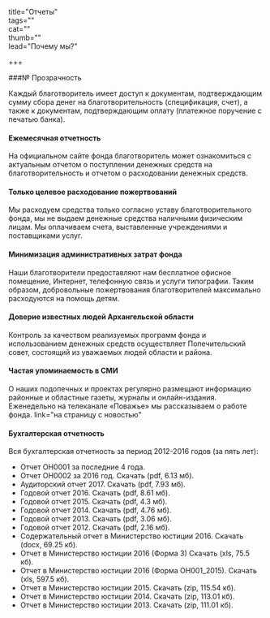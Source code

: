 title="Отчеты"  
tags=""  
cat=""  
thumb=""  
lead="Почему мы?"  

+++

###№ Прозрачность

Каждый благотворитель имеет доступ к документам, подтверждающим сумму сбора денег на благотворительность (спецификация, счет), а также к документам, подтверждающим оплату (платежное поручение с печатью банка). 

#### Ежемесячная отчетность  

На официальном сайте фонда благотворитель может ознакомиться с актуальным отчетом о поступлении денежных средств на благотворительность и отчетом о расходовании денежных средств.

#### Только целевое расходование пожертвований

Мы расходуем средства только согласно уставу благотворительного фонда, мы не выдаем денежные средства наличными физическим лицам. Мы оплачиваем счета, выставленные учреждениями и поставщиками услуг.

#### Минимизация административных затрат фонда

Наши благотворители предоставляют нам бесплатное офисное помещение, Интернет, телефонную связь и услуги типографии. Таким образом, добровольные пожертвования благотворителей максимально расходуются на помощь детям.

#### Доверие известных людей Архангельской области

Контроль за качеством реализуемых программ фонда и использованием денежных средств осуществляет Попечительский совет, состоящий из уважаемых людей области и района.

#### Частая упоминаемость в СМИ
О наших подопечных и проектах регулярно размещают информацию районные и областные газеты, журналы и онлайн-издания. Еженедельно на телеканале «Поважье» мы рассказываем о работе фонда. link="на страницу с новостью"

#### Бухгалтерская отчетность

Вся бухгалтерская отчетность за период 2012-2016 годов (за пять лет):

* Отчет ОН0001 за последние 4 года.
* Отчет ОН0002 за 2016 год. Скачать (pdf, 6.13 мб).
* Аудиторский отчет 2017. Скачать (pdf, 7.93 мб).
* Годовой отчет 2016. Скачать (pdf, 8.61 мб).
* Годовой отчет 2015. Скачать (pdf, 4.3 мб).
* Годовой отчет 2014. Скачать (pdf, 4.76 мб).
* Годовой отчет 2013. Скачать (pdf, 3.06 мб).
* Годовой отчет 2012. Скачать (pdf, 2.16 мб).
* Содержательный отчет в Министерство юстиции 2016. Скачать (docx, 69.25 кб).
* Отчет в Министерство юстиции 2016 (Форма 3) Скачать (xls, 75.5 кб).
* Отчет в Министерство юстиции 2016 (Форма ОН001_2015). Скачать (xls, 597.5 кб).
* Отчет в Министерство юстиции 2015. Скачать (zip, 115.54 кб).
* Отчет в Министерство юстиции 2014. Скачать (zip, 113.01 кб).
* Отчет в Министерство юстиции 2013. Скачать (zip, 111.01 кб).